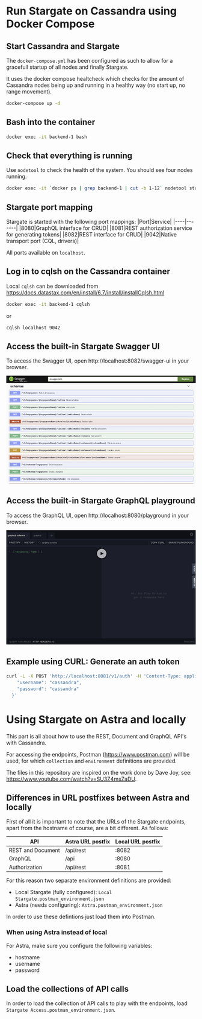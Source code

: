 # Run Stargate on Cassandra using Docker Compose

## Start Cassandra and Stargate
The `docker-compose.yml` has been configured as such to allow for a gracefull startup of all nodes and finally Stargate.

It uses the docker compose healtcheck which checks for the amount of Cassandra nodes being up and running in a healthy way (no start up, no range movement).
```sh
docker-compose up -d
```

## Bash into the container
```sh
docker exec -it backend-1 bash
```

## Check that everything is running
Use `nodetool` to check the health of the system. You should see four nodes running.
```sh
docker exec -it `docker ps | grep backend-1 | cut -b 1-12` nodetool status
```

## Stargate port mapping
Stargate is started with the following port mappings:
|Port|Service|
|----|-------|
|8080|GraphQL interface for CRUD|
|8081|REST authorization service for generating tokens|
|8082|REST interface for CRUD|
|9042|Native transport port (CQL, drivers)|

All ports available on `localhost`.

## Log in to cqlsh on the Cassandra container
Local `cqlsh` can be downloaded from https://docs.datastax.com/en/install/6.7/install/installCqlsh.html
```sh
docker exec -it backend-1 cqlsh
```
or
```sh
cqlsh localhost 9042
```

## Access the built-in Stargate Swagger UI
To access the Swagger UI, open http://localhost:8082/swagger-ui in your browser.  

![image](images/swagger-home.png)

## Access the built-in Stargate GraphQL playground
To access the GraphQL UI, open http://localhost:8080/playground in your browser.  

![image](images/playground-home.png)

## Example using CURL: Generate an auth token
```sh
curl -L -X POST 'http://localhost:8081/v1/auth' -H 'Content-Type: application/json' --data-raw '{
    "username": "cassandra",
    "password": "cassandra"
  }'
```

# Using Stargate on Astra and locally
This part is all about how to use the REST, Document and GraphQL API's with Cassandra. 

For accessing the endpoints, Postman (https://www.postman.com) will be used, for which `collection` and `environment` definitions are provided.

The files in this repository are inspired on the work done by Dave Joy, see: https://www.youtube.com/watch?v=SU3Z4msZaDU.

## Differences in URL postfixes between Astra and locally
First of all it is important to note that the URLs of the Stargate endpoints, apart from the hostname of course, are a bit different. As follows:

|API|Astra URL postfix|Local URL postfix|
|---|-----|-----|
|REST and Document|/api/rest|:8082|
|GraphQL|/api|:8080|
|Authorization|/api/rest|:8081|

For this reason two separate environment definitions are provided:
- Local Stargate (fully configured): `Local Stargate.postman_environment.json`
- Astra (needs configuring): `Astra.postman_environment.json`

In order to use these defintions just load them into Postman.  

### When using Astra instead of local
For Astra, make sure you configure the following variables:
- hostname
- username
- password

## Load the collections of API calls
In order to load the collection of API calls to play with the endpoints, load `Stargate Access.postman_environment.json`.
